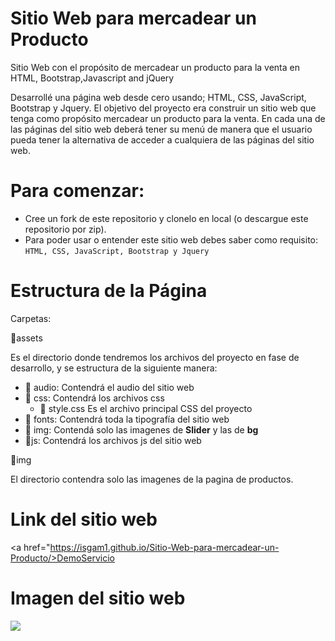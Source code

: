 # Sitio Web para mercadear un Producto
Sitio Web con el propósito de mercadear un producto para la venta en HTML, Bootstrap,Javascript and jQuery

Desarrollé una página web desde cero usando; HTML, CSS, JavaScript, Bootstrap y Jquery.
El objetivo del proyecto era construir un sitio web que tenga como propósito mercadear un producto para la venta. 
En cada una de las páginas del sitio web deberá tener su menú de manera que el usuario pueda tener la alternativa
de acceder a cualquiera de las páginas del sitio web.

Para comenzar:
==========
<ul>
  <li>Cree un fork de este repositorio y clonelo en local (o descargue este repositorio por zip).</li>
  <li>Para poder usar o entender este sitio web debes saber como requisito: <code>HTML, CSS, JavaScript, Bootstrap y Jquery</code></li>
</ul>

Estructura de la Página
==========
Carpetas:

📁assets

Es el directorio donde tendremos los archivos del proyecto en fase de desarrollo, y se estructura de la siguiente manera:

<ul>
  <li> 📁 audio: Contendrá el audio del sitio web</li>
  <li> 📁 css: Contendrá los archivos css
     <ul>
  <li> 📄 style.css Es el archivo principal CSS del proyecto</li>
     </ul>
  <li> 📁 fonts: Contendrá toda la tipografía del sitio web</li>
  <li> 📁 img: Contendá solo las imagenes de <strong>Slider</strong> y las de <strong>bg</strong></li>
  <li> 📁js: Contendrá los archivos js del sitio web</li>
</ul>

📁img

El directorio contendra solo las imagenes de la pagina de productos.


Link del sitio web
==========

<a href="https://isgam1.github.io/Sitio-Web-para-mercadear-un-Producto/>DemoServicio</a> 


Imagen del sitio web
==========

![](https://github.com/isgam1/Sitio-Web-para-mercadear-un-Producto/blob/master/readme/HomeScreenshot.png)
